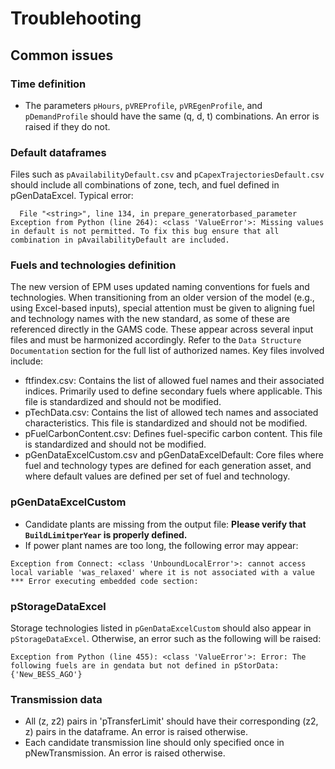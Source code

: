 # Troublehooting

## Common issues

### Time definition

- The parameters `pHours`, `pVREProfile`, `pVREgenProfile`, and `pDemandProfile` should have the same (q, d, t) combinations. An error is raised if they do not.

### Default dataframes

Files such as `pAvailabilityDefault.csv` and `pCapexTrajectoriesDefault.csv` should include all combinations of zone, tech, and fuel defined in pGenDataExcel. Typical error:

``` 
  File "<string>", line 134, in prepare_generatorbased_parameter
Exception from Python (line 264): <class 'ValueError'>: Missing values in default is not permitted. To fix this bug ensure that all combination in pAvailabilityDefault are included.
```

### Fuels and technologies definition

The new version of EPM uses updated naming conventions for fuels and technologies. When transitioning from an older version of the model (e.g., using Excel-based inputs), special attention must be given to aligning fuel and technology names with the new standard, as some of these are referenced directly in the GAMS code.
These appear across several input files and must be harmonized accordingly. Refer to the `Data Structure Documentation` section for the full list of authorized names. Key files involved include:

- ftfindex.csv: Contains the list of allowed fuel names and their associated indices. Primarily used to define secondary fuels where applicable. This file is standardized and should not be modified.
- pTechData.csv: Contains the list of allowed tech names and associated characteristics. This file is standardized and should not be modified.
- pFuelCarbonContent.csv: Defines fuel-specific carbon content. This file is standardized and should not be modified.
- pGenDataExcelCustom.csv and pGenDataExcelDefault: Core files where fuel and technology types are defined for each generation asset, and where default values are defined per set of fuel and technology.

### pGenDataExcelCustom

- Candidate plants are missing from the output file: **Please verify that `BuildLimitperYear` is properly defined.**
- If power plant names are too long, the following error may appear:
``` 
Exception from Connect: <class 'UnboundLocalError'>: cannot access local variable 'was_relaxed' where it is not associated with a value
*** Error executing embedded code section:
```

### pStorageDataExcel 

Storage technologies listed in `pGenDataExcelCustom` should also appear in `pStorageDataExcel`. Otherwise, an error such as the following will be raised:

``` 
Exception from Python (line 455): <class 'ValueError'>: Error: The following fuels are in gendata but not defined in pStorData: 
{'New_BESS_AGO'}
```

### Transmission data
- All (z, z2) pairs in 'pTransferLimit' should have their corresponding (z2, z) pairs in the dataframe. An error is raised otherwise.
- Each candidate transmission line should only specified once in pNewTransmission. An error is raised otherwise.